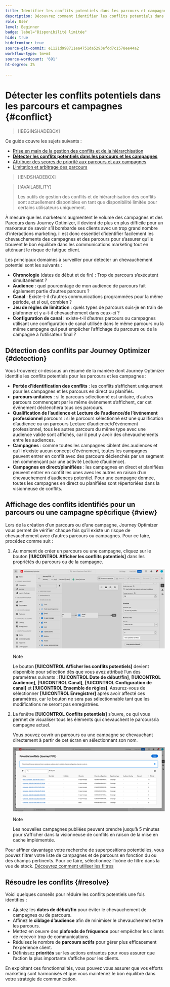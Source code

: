 ```yaml
---
title: Identifier les conflits potentiels dans les parcours et campagnes
description: Découvrez comment identifier les conflits potentiels dans les parcours et les campagnes.
role: User
level: Beginner
badge: label="Disponibilité limitée"
hide: true
hidefromtoc: true
source-git-commit: e1121d998711ea4751da5293efdd7c1578ee44a2
workflow-type: tm+mt
source-wordcount: '691'
ht-degree: 3%

---
```



# Détecter les conflits potentiels dans les parcours et campagnes {#conflict}

>[!BEGINSHADEBOX]

Ce guide couvre les sujets suivants :

* [Prise en main de la gestion des conflits et de la hiérarchisation](gs-conflict-prioritization.md)
* **[Détecter les conflits potentiels dans les parcours et les campagnes](conflicts.md)**
* [Attribuer des scores de priorité aux parcours et aux campagnes](priority-scores.md)
* [Limitation et arbitrage des parcours](journey-capping.md)

>[!ENDSHADEBOX]

>[!AVAILABILITY]
>
>Les outils de gestion des conflits et de hiérarchisation des conflits sont actuellement disponibles en tant que disponibilité limitée pour certains utilisateurs uniquement.

À mesure que les marketeurs augmentent le volume des campagnes et des Parcours dans Journey Optimizer, il devient de plus en plus difficile pour un marketeur de savoir s’il bombarde ses clients avec un trop grand nombre d’interactions marketing. il est donc essentiel d’identifier facilement les chevauchements des campagnes et des parcours pour s’assurer qu’ils trouvent le bon équilibre dans les communications marketing tout en atténuant le risque de fatigue client.

Les principaux domaines à surveiller pour détecter un chevauchement potentiel sont les suivants :

* **Chronologie** (dates de début et de fin) : Trop de parcours s’exécutent simultanément ?
* **Audience** : quel pourcentage de mon audience de parcours fait également partie d’autres parcours ?
* **Canal** : Existe-t-il d’autres communications programmées pour la même période, et si oui, combien ?
* **Jeu de règles de limitation** : quels types de parcours suis-je en train de plafonner et y a-t-il chevauchement dans ceux-ci ?
* **Configuration de canal** : existe-t-il d’autres parcours ou campagnes utilisant une configuration de canal utilisée dans le même parcours ou la même campagne qui peut empêcher l’affichage du parcours ou de la campagne à l’utilisateur final ?

## Détection des conflits par Journey Optimizer {#detection}

Vous trouverez ci-dessous un résumé de la manière dont Journey Optimizer identifie les conflits potentiels pour les parcours et les campagnes :

* **Portée d’identification des conflits** : les conflits s’affichent uniquement pour les campagnes et les parcours en direct ou planifiés.
* **parcours unitaires** : si le parcours sélectionné est unitaire, d’autres parcours commençant par le même événement s’affichent, car cet événement déclenchera tous ces parcours.
* **Qualification de l’audience et Lecture de l’audience/de l’événement professionnel** parcours : si le parcours sélectionné est une qualification d’audience ou un parcours Lecture d’audience/d’événement professionnel, tous les autres parcours du même type avec une audience valide sont affichés, car il peut y avoir des chevauchements entre les audiences.
* **Campagnes** : comme toutes les campagnes ciblent des audiences et qu’il n’existe aucun concept d’événement, toutes les campagnes peuvent entrer en conflit avec des parcours déclenchés par un segment (en commençant par une activité Lecture d’audience).
* **Campagnes en direct/planifiées** : les campagnes en direct et planifiées peuvent entrer en conflit les unes avec les autres en raison d’un chevauchement d’audiences potentiel. Pour une campagne donnée, toutes les campagnes en direct ou planifiées sont répertoriées dans la visionneuse de conflits.

## Affichage des conflits identifiés pour un parcours ou une campagne spécifique {#view}

Lors de la création d’un parcours ou d’une campagne, Journey Optimizer vous permet de vérifier chaque fois qu’il existe un risque de chevauchement avec d’autres parcours ou campagnes. Pour ce faire, procédez comme suit :

1. Au moment de créer un parcours ou une campagne, cliquez sur le bouton **[!UICONTROL Afficher les conflits potentiels]** dans les propriétés du parcours ou de la campagne.

   ![](assets/view-conflicts.png)

   >[!NOTE]
   >
   >Le bouton **[!UICONTROL Afficher les conflits potentiels]** devient disponible pour sélection dès que vous avez attribué l’un des paramètres suivants : **[!UICONTROL Date de début/fin]**, **[!UICONTROL Audience]**, **[!UICONTROL Canal]**, **[!UICONTROL Configuration de canal]** et **[!UICONTROL Ensemble de règles]**. Assurez-vous de sélectionner **[!UICONTROL Enregistrer]** après avoir affecté ces paramètres, car le bouton ne sera pas sélectionnable tant que les modifications ne seront pas enregistrées.

1. La fenêtre **[!UICONTROL Conflits potentiels]** s’ouvre, ce qui vous permet de visualiser tous les éléments qui chevauchent le parcours/la campagne actuel.

   Vous pouvez ouvrir un parcours ou une campagne se chevauchant directement à partir de cet écran en sélectionnant son nom.

   ![](assets/potential-conflicts.png)

   >[!NOTE]
   >
   >Les nouvelles campagnes publiées peuvent prendre jusqu’à 5 minutes pour s’afficher dans la visionneuse de conflits en raison de la mise en cache implémentée.

Pour affiner davantage votre recherche de superpositions potentielles, vous pouvez filtrer votre liste de campagnes et de parcours en fonction du ou des champs pertinents. Pour ce faire, sélectionnez l’icône de filtre dans la vue de stock. [Découvrez comment utiliser les filtres](../start/search-filter-categorize.md#filter-lists)

## Résoudre les conflits {#resolve}

Voici quelques conseils pour réduire les conflits potentiels une fois identifiés :

* Ajustez les **dates de début/fin** pour éviter le chevauchement de campagnes ou de parcours.
* Affinez le **ciblage d’audience** afin de minimiser le chevauchement entre les parcours.
* Mettez en oeuvre des **plafonds de fréquence** pour empêcher les clients de recevoir trop de communications.
* Réduisez le nombre de **parcours actifs** pour gérer plus efficacement l’expérience client.
* Définissez **priorités** sur les actions entrantes pour vous assurer que l’action la plus importante s’affiche pour les clients.

En exploitant ces fonctionnalités, vous pouvez vous assurer que vos efforts marketing sont harmonisés et que vous maintenez le bon équilibre dans votre stratégie de communication.
